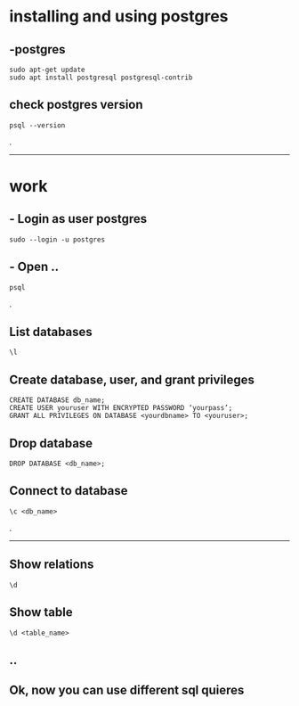 # installing and using postgres

## -postgres
```
sudo apt-get update
sudo apt install postgresql postgresql-contrib
```

## check postgres version
```
psql --version
```

.
___

# work

## - Login as user postgres
```
sudo --login -u postgres
```

## - Open ..
```
psql
```

.

## List databases
```
\l
```

## Create database, user, and grant privileges 
```
CREATE DATABASE db_name;
CREATE USER youruser WITH ENCRYPTED PASSWORD ‘yourpass’;
GRANT ALL PRIVILEGES ON DATABASE <yourdbname> TO <youruser>;
```


## Drop database
```
DROP DATABASE <db_name>;
```

## Connect to database
```
\c <db_name>
```

.
____
## Show relations
```
\d
```

## Show table
```
\d <table_name>
```

..
---

## Ok, now you can use different sql quieres
